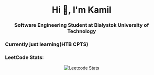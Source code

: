 <h1 align="center">Hi 👋, I'm Kamil</h1>
<h3 align="center">Software Engineering Student at Białystok University of Technology</h3>


 

<h3 align="left">Currently just learning(HTB CPTS)</h3>

<h3 align="left">LeetCode Stats:</h3>
<p align="center">
  <img src="https://leetcard.jacoblin.cool/KamilG4?ext=heatmap" alt="Leetcode Stats" />
</p>

